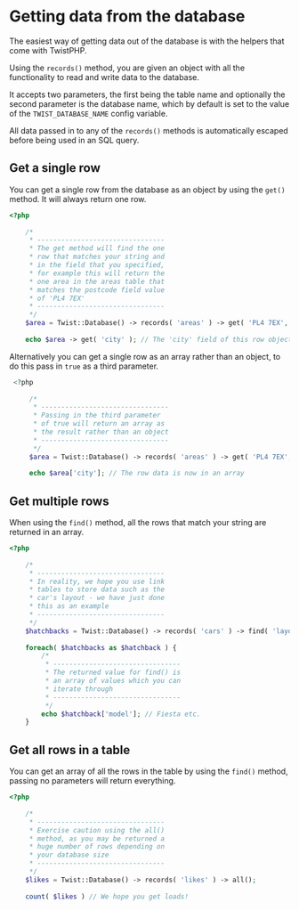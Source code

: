 # Getting data from the database

The easiest way of getting data out of the database is with the helpers that come with TwistPHP.

Using the `records()` method, you are given an object with all the functionality to read and write data to the database.

It accepts two parameters, the first being the table name and optionally the second parameter is the database name, which by default is set to the value of the `TWIST_DATABASE_NAME` config variable.

All data passed in to any of the `records()` methods is automatically escaped before being used in an SQL query.

## Get a single row

You can get a single row from the database as an object by using the `get()` method. It will always return one row.

```php
<?php
    
    /*
     * --------------------------------
     * The get method will find the one
     * row that matches your string and
     * in the field that you specified,
     * for example this will return the
     * one area in the areas table that
     * matches the postcode field value
     * of 'PL4 7EX'
     * --------------------------------
     */
    $area = Twist::Database() -> records( 'areas' ) -> get( 'PL4 7EX', 'postcode' );
    
    echo $area -> get( 'city' ); // The 'city' field of this row object
```

Alternatively you can get a single row as an array rather than an object, to do this pass in `true` as a third parameter.
 
```php
 <?php
     
     /*
      * --------------------------------
      * Passing in the third parameter
      * of true will return an array as
      * the result rather than an object
      * --------------------------------
      */
     $area = Twist::Database() -> records( 'areas' ) -> get( 'PL4 7EX', 'postcode', true );
     
     echo $area['city']; // The row data is now in an array
 ```

## Get multiple rows

When using the `find()` method, all the rows that match your string are returned in an array.

```php
<?php
    
    /*
     * --------------------------------
     * In reality, we hope you use link
     * tables to store data such as the
     * car's layout - we have just done
     * this as an example
     * --------------------------------
     */
    $hatchbacks = Twist::Database() -> records( 'cars' ) -> find( 'layout', 'hatchback' );
    
    foreach( $hatchbacks as $hatchback ) {
        /*
         * --------------------------------
         * The returned value for find() is
         * an array of values which you can
         * iterate through
         * --------------------------------
         */
        echo $hatchback['model']; // Fiesta etc.
    }
```

## Get all rows in a table

You can get an array of all the rows in the table by using the `find()` method, passing no parameters will return everything.

```php
<?php
    
    /*
     * --------------------------------
     * Exercise caution using the all()
     * method, as you may be returned a
     * huge number of rows depending on
     * your database size
     * --------------------------------
     */
    $likes = Twist::Database() -> records( 'likes' ) -> all();
    
    count( $likes ) // We hope you get loads!
```